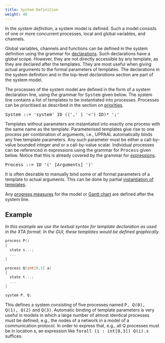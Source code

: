 ```yaml
---
title: System Definition
weight: 40
---
```


In the _system definition_, a system model is defined. Such a model consists of one or more concurrent processes, local and global variables, and channels.

Global variables, channels and functions can be defined in the system definition using the grammar for [declarations](/language-reference/system-description/declarations/). Such declarations have a global scope. However, they are not directly accessible by any template, as they are declared after the templates. They are most useful when giving actual arguments to the formal parameters of templates. The declarations in the system definition and in the top-level _declarations_ section are part of the system model.

The processes of the system model are defined in the form of a system declaration line, using the grammar for <tt>System</tt> given below. The system line contains a list of templates to be instantiated into processes. Processes can be prioritised as described in the section on [priorities](/language-reference/system-description/priorities/).

<pre>
System ::= 'system' ID ((',' | '<') ID)* ';'
</pre>

Templates without parameters are instantiated into exactly one process with the same name as the template. Parameterised templates give rise to one process per combination of arguments, i.e., UPPAAL automatically binds any free template parameters. Any such parameter must be either a call-by-value bounded integer and or a call-by-value scalar. Individual processes can be referenced in expressions using the grammar for <tt>Process</tt> given below. Notice that this is already covered by the grammar for [expressions](/language-reference/expressions/).

<pre>
Process ::= ID '(' [Arguments] ')'
</pre>

It is often desirable to manually bind some or all formal parameters of a template to actual arguments. This can be done by partial [instantiation of templates](/language-reference/system-description/system-definition/template-instantiation/).

Any [progress measures](progress-measures/) for the model or [Gantt chart](gantt-chart/) are defined after the system line.

## Example

_In this example we use the textual syntax for template declaration as used in the XTA format. In the GUI, these templates would be defined graphically._

``` c
process P()
{
  state s...;
  ...
}

process Q(int[0,3] a)
{
  state t...;
  ...
}

system P, Q;
```

This defines a system consisting of five processes named <tt>P, Q(0), Q(1), Q(2)</tt> and <tt>Q(3)</tt>. Automatic binding of template parameters is very useful in models in which a large number of almost identical processes must be defined, e.g., the nodes of a network in a model of a communication protocol. In order to express that, e.g., all Q processes must be in location s, an expression like <tt>forall (i : int[0,3]) Q(i).s</tt> suffices.